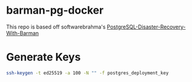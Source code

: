 # barman-pg-docker

This repo is based off softwarebrahma's [PostgreSQL-Disaster-Recovery-With-Barman](https://github.com/softwarebrahma/PostgreSQL-Disaster-Recovery-With-Barman/tree/master)

# Generate Keys
```bash
ssh-keygen -t ed25519 -a 100 -N "" -f postgres_deployment_key
```